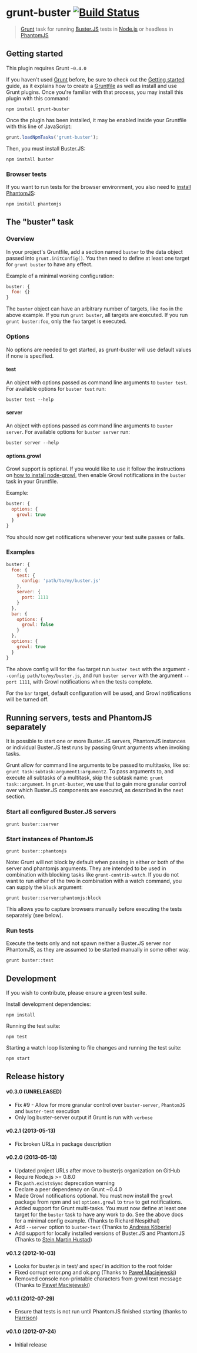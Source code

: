 # grunt-buster [![Build Status](https://travis-ci.org/busterjs/grunt-buster.png?branch=master)](https://travis-ci.org/busterjs/grunt-buster)

> [Grunt](http://gruntjs.com/) task for running
> [Buster.JS](http://busterjs.org/) tests in [Node.js](http://nodejs.org/) or
> headless in [PhantomJS](http://phantomjs.org/)


## Getting started

This plugin requires Grunt `~0.4.0`

If you haven't used [Grunt](http://gruntjs.com/) before, be sure to check out
the [Getting started](http://gruntjs.com/getting-started) guide, as it explains
how to create a [Gruntfile](http://gruntjs.com/sample-gruntfile) as well as
install and use Grunt plugins. Once you're familiar with that process, you may
install this plugin with this command:

``` shell
npm install grunt-buster
```

Once the plugin has been installed, it may be enabled inside your Gruntfile
with this line of JavaScript:

``` js
grunt.loadNpmTasks('grunt-buster');
```

Then, you must install Buster.JS:

``` shell
npm install buster
```

### Browser tests

If you want to run tests for the browser environment, you also need to [install
PhantomJS](http://phantomjs.org/):

``` shell
npm install phantomjs
```


## The "buster" task

### Overview

In your project's Gruntfile, add a section named `buster` to the data object
passed into `grunt.initConfig()`. You then need to define at least one target
for `grunt buster` to have any effect.

Example of a minimal working configuration:

``` js
buster: {
  foo: {}
}
```

The `buster` object can have an arbitrary number of targets, like `foo` in the
above example. If you run `grunt buster`, all targets are executed. If you run
`grunt buster:foo`, only the `foo` target is executed.

### Options

No options are needed to get started, as grunt-buster will use default values
if none is specified.

#### test

An object with options passed as command line arguments to `buster test`. For
available options for `buster test` run:

``` shell
buster test --help
```

#### server

An object with options passed as command line arguments to `buster server`. For
available options for `buster server` run:

``` shell
buster server --help
```

#### options.growl

Growl support is optional. If you would like to use it follow the instructions
on [how to install node-growl](https://github.com/visionmedia/node-growl), then
enable Growl notifications in the `buster` task in your Gruntfile.

Example:

``` js
buster: {
  options: {
    growl: true
  }
}
```

You should now get notifications whenever your test suite passes or fails.

### Examples

``` js
buster: {
  foo: {
    test: {
      config: 'path/to/my/buster.js'
    },
    server: {
      port: 1111
    }
  },
  bar: {
    options: {
      growl: false
    }
  },
  options: {
    growl: true
  }
}
```

The above config will for the `foo` target run `buster test` with the
argument `--config path/to/my/buster.js`, and run `buster server` with the
argument `--port 1111`, with Growl notifications when the tests complete.

For the `bar` target, default configuration will be used, and Growl
notifications will be turned off.

## Running servers, tests and PhantomJS separately

It is possible to start one or more Buster.JS servers, PhantomJS instances or individual Buster.JS test runs by passing Grunt arguments when invoking tasks.

Grunt allow for command line arguments to be passed to multitasks, like so: `grunt task:subtask:argument1:argument2`. To pass arguments to, and execute all subtasks of a multitask, skip the subtask name: `grunt task::argument`. In `grunt-buster`, we use that to gain more granular control over which Buster.JS components are executed, as described in the next section.

### Start all configured Buster.JS servers

```
grunt buster::server
```

### Start instances of PhantomJS

```
grunt buster::phantomjs
```

Note: Grunt will not block by default when passing in either or both of the server and phantomjs arguments. They are intended to be used in combination with blocking tasks like `grunt-contrib-watch`. If you do not want to run either of the two in combination with a watch command, you can supply the `block` argument:

```
grunt buster::server:phantomjs:block
``` 

This allows you to capture browsers manually before executing the tests separately (see below).

### Run tests

Execute the tests only and not spawn neither a Buster.JS server nor PhantomJS, as they are assumed to be started manually in some other way.

```
grunt buster::test
```

## Development

If you wish to contribute, please ensure a green test suite.

Install development dependencies:

```
npm install
```

Running the test suite:

```
npm test
```

Starting a watch loop listening to file changes and running the test suite:

```
npm start
```


## Release history

#### v0.3.0 (UNRELEASED)

* Fix #9 - Allow for more granular control over `buster-server`, `PhantomJS` and `buster-test` execution
* Only log buster-server output if Grunt is run with `verbose`

#### v0.2.1 (2013-05-13)

* Fix broken URLs in package description

#### v0.2.0 (2013-05-13)

* Updated project URLs after move to busterjs organization on GitHub
* Require Node.js >= 0.8.0
* Fix `path.existsSync` deprecation warning
* Declare a peer dependency on Grunt ~0.4.0
* Made Growl notifications optional. You must now install the `growl` package
  from npm and set `options.growl` to `true` to get notifications.
* Added support for Grunt multi-tasks. You must now define at least one target
  for the `buster` task to have any work to do. See the above docs for a
  minimal config example. (Thanks to Richard Nespithal)
* Add `--server` option to `buster-test`
  (Thanks to [Andreas Köberle](https://github.com/eskimoblood))
* Add support for locally installed versions of Buster.JS and PhantomJS
  (Thanks to [Stein Martin Hustad](https://github.com/smh))

#### v0.1.2 (2012-10-03)

* Looks for buster.js in test/ and spec/ in addition to the root folder
* Fixed corrupt error.png and ok.png (Thanks to [Paweł Maciejewski](https://github.com/fragphace))
* Removed console non-printable characters from growl text message (Thanks to
  [Paweł Maciejewski](https://github.com/fragphace))

#### v0.1.1 (2012-07-29)

* Ensure that tests is not run until PhantomJS finished starting (thanks to
  [Harrison](https://github.com/Harrison))

#### v0.1.0 (2012-07-24)

* Initial release
